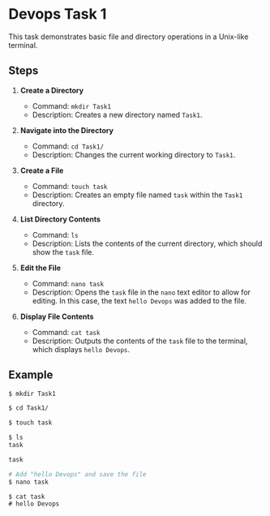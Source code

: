 # Devops Task 1

This task demonstrates basic file and directory operations in a Unix-like terminal.

## Steps

1. **Create a Directory**
   - Command: `mkdir Task1`
   - Description: Creates a new directory named `Task1`.

2. **Navigate into the Directory**
   - Command: `cd Task1/`
   - Description: Changes the current working directory to `Task1`.

3. **Create a File**
   - Command: `touch task`
   - Description: Creates an empty file named `task` within the `Task1` directory.

4. **List Directory Contents**
   - Command: `ls`
   - Description: Lists the contents of the current directory, which should show the `task` file.

5. **Edit the File**
   - Command: `nano task`
   - Description: Opens the `task` file in the `nano` text editor to allow for editing. In this case, the text `hello Devops` was added to the file.

6. **Display File Contents**
   - Command: `cat task`
   - Description: Outputs the contents of the `task` file to the terminal, which displays `hello Devops`.

## Example

```sh
$ mkdir Task1
```
```sh
$ cd Task1/
```
```sh
$ touch task
```
```sh
$ ls
task
```
```sh
task
```
```sh
# Add "hello Devops" and save the file
$ nano task
```
```shell
$ cat task
# hello Devops
```

